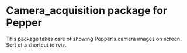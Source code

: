 # Camera_acquisition package for Pepper
This package takes care of showing Pepper's camera images on screen. Sort of a shortcut to rviz.
